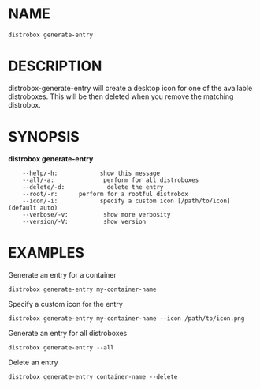 <!-- markdownlint-disable MD010 MD036 -->
# NAME

	distrobox generate-entry

# DESCRIPTION

distrobox-generate-entry will create a desktop icon for one of the available distroboxes.
This will be then deleted when you remove the matching distrobox.

# SYNOPSIS

**distrobox generate-entry**

		--help/-h:			  show this message
		--all/-a:			   perform for all distroboxes
		--delete/-d:			delete the entry
		--root/-r:		perform for a rootful distrobox
		--icon/-i:			  specify a custom icon [/path/to/icon] (default auto)
		--verbose/-v:		   show more verbosity
		--version/-V:		   show version

# EXAMPLES

Generate an entry for a container

	distrobox generate-entry my-container-name

Specify a custom icon for the entry

	distrobox generate-entry my-container-name --icon /path/to/icon.png

Generate an entry for all distroboxes

	distrobox generate-entry --all

Delete an entry

	distrobox generate-entry container-name --delete
